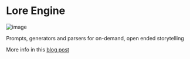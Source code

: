 # Lore Engine

![image](https://webaverse.ghost.io/content/images/size/w2000/2021/08/blob.png)

Prompts, generators and parsers for on-demand, open ended storytelling

More info in this [blog post](https://webaverse.ghost.io/storyweaving-with-ai)